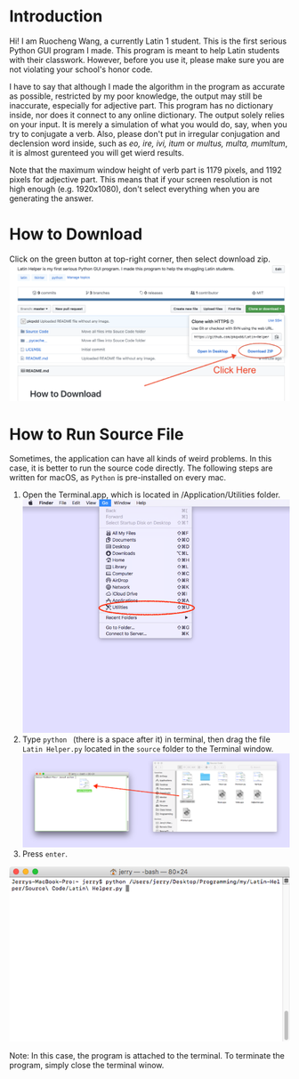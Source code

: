 # Introduction
Hi! I am Ruocheng Wang, a currently Latin 1 student. This is the first serious Python GUI program I made. This program is meant to help Latin students with their classwork. However, before you use it, please make sure you are not violating your school's honor code. 

I have to say that although I made the algorithm in the program as accurate as possible, restricted by my poor knowledge, the output may still be inaccurate, especially for adjective part. This program has no dictionary inside, nor does it connect to any online dictionary. The output solely relies on your input. It is merely a simulation of what you would do, say, when you try to conjugate a verb. Also, please don't put in irregular conjugation and declension word inside, such as *eo, ire, ivi, itum* or *multus, multa, mumltum*, it is almost gurenteed you will get wierd results. 

Note that the maximum window height of verb part is 1179 pixels, and 1192 pixels for adjective part. This means that if your screen resolution is not high enough (e.g. 1920x1080), don't select everything when you are generating the answer. 
# How to Download 
Click on the green button at top-right corner, then select download zip.
![Screenshot](images/1.png)
# How to Run Source File
Sometimes, the application can have all kinds of weird problems. In this case, it is better to run the source code directly. The following steps are written for macOS, as `Python` is pre-installed on every mac.
1. Open the Terminal.app, which is located in /Application/Utilities folder.
![Screenshot](images/2.png)
2. Type `python ` (there is a space after it) in terminal, then drag the file `Latin Helper.py` located in the `source` folder to the Terminal window. 
![Screenshot](images/3.png)
3. Press `enter`.

![Screenshot](images/4.png)

Note: In this case, the program is attached to the terminal. To terminate the program, simply close the terminal winow. 